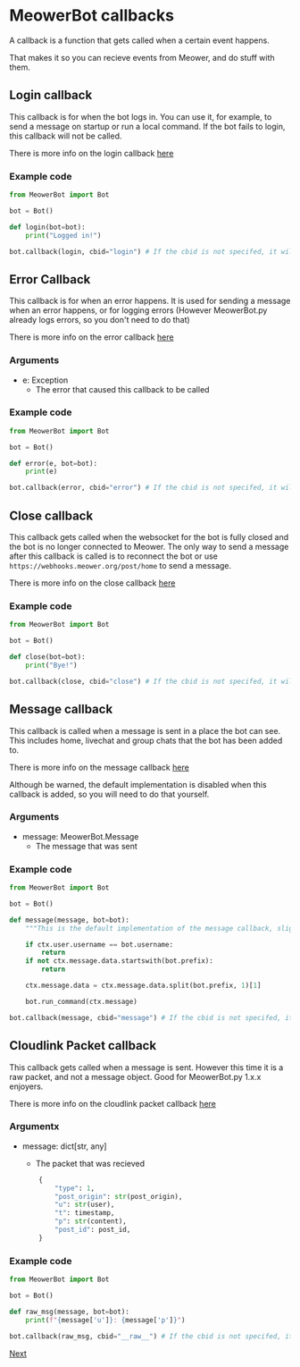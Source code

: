 # MeowerBot callbacks

A callback is a function that gets called when a certain event happens.

That makes it so you can recieve events from Meower, and do stuff with them.


## Login callback
This callback is for when the bot logs in. You can use it, for example, to send a message on startup or run a local command. If the bot fails to login, this callback will not be called.

There is more info on the login callback [here](../refrence/callbacks/login.md)

### Example code

```py
from MeowerBot import Bot

bot = Bot()

def login(bot=bot):
	print("Logged in!")

bot.callback(login, cbid="login") # If the cbid is not specifed, it will use the function name

```

## Error Callback

This callback is for when an error happens. It is used for sending a message when an error happens, or for logging errors (However MeowerBot.py already logs errors, so you don't need to do that) 

There is more info on the error callback [here](../refrence/callbacks/error.md)

### Arguments

- e: Exception
	- The error that caused this callback to be called

### Example code

```py
from MeowerBot import Bot

bot = Bot()

def error(e, bot=bot):
	print(e)

bot.callback(error, cbid="error") # If the cbid is not specifed, it will use the function name

```

## Close callback

This callback gets called when the websocket for the bot is fully closed and the bot is no longer connected to Meower. The only way to send a message after this callback is called is to reconnect the bot or use `https://webhooks.meower.org/post/home` to send a message.

There is more info on the close callback [here](../refrence/callbacks/close.md)

### Example code

```py
from MeowerBot import Bot

bot = Bot()

def close(bot=bot):
	print("Bye!")

bot.callback(close, cbid="close") # If the cbid is not specifed, it will use the function name

```

## Message callback

This callback is called when a message is sent in a place the bot can see. This includes home, livechat and group chats that the bot has been added to.

There is more info on the message callback [here](../refrence/callbacks/message.md)

Although be warned, the default implementation is disabled when this callback is added, so you will need to do that yourself.



### Arguments

- message: MeowerBot.Message
	- The message that was sent


### Example code

```py
from MeowerBot import Bot

bot = Bot()

def message(message, bot=bot):
	"""This is the default implementation of the message callback, slightly modified to work without subclassing"""

    if ctx.user.username == bot.username:
        return
    if not ctx.message.data.startswith(bot.prefix):
        return

    ctx.message.data = ctx.message.data.split(bot.prefix, 1)[1]

    bot.run_command(ctx.message)

bot.callback(message, cbid="message") # If the cbid is not specifed, it will use the function name

```

## Cloudlink Packet callback

This callback gets called when a message is sent. However this time it is a raw packet, and not a message object. Good for MeowerBot.py 1.x.x enjoyers.

There is more info on the cloudlink packet callback [here](../refrence/callbacks/raw.md)

### Argumentx

- message: dict[str, any]
	- The packet that was recieved

	```python
		{
	        "type": 1,
            "post_origin": str(post_origin), 
            "u": str(user), 
            "t": timestamp, 
            "p": str(content),
            "post_id": post_id, 
		}
	```

### Example code

```py
from MeowerBot import Bot

bot = Bot()

def raw_msg(message, bot=bot):
	print(f"{message['u']}: {message['p']}")

bot.callback(raw_msg, cbid="__raw__") # If the cbid is not specifed, it will use the function name

```



[Next](./cogs.md)